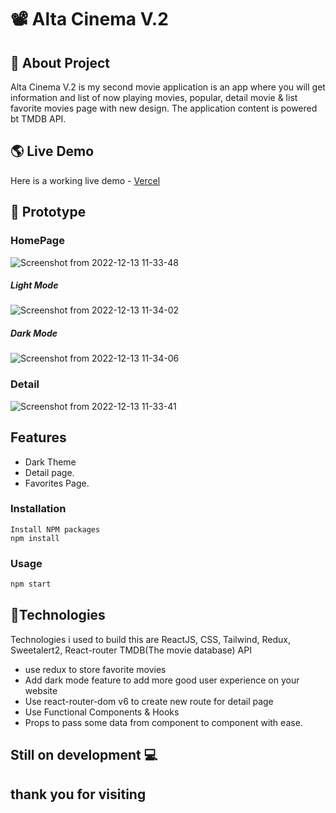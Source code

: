 



# 📽️ Alta Cinema V.2

## 🎯 About Project

Alta Cinema V.2 is my second movie application is an app where you will get information and list of now playing movies, popular, detail movie & list favorite movies page with new design. The application content is powered bt TMDB API.

## 🌎 Live Demo
Here is a working live demo - [Vercel](https://mymovies-app-react-beige.vercel.app//)

## 🎨 Prototype

### HomePage
![Screenshot from 2022-12-13 11-33-48](https://user-images.githubusercontent.com/112911127/207227947-369eefbd-a4e9-439d-99a9-07dcbf047f55.png)
##### Light Mode
![Screenshot from 2022-12-13 11-34-02](https://user-images.githubusercontent.com/112911127/207228013-edb18387-c0c0-4ba9-9094-0c8de3b75e42.png)

##### Dark Mode
![Screenshot from 2022-12-13 11-34-06](https://user-images.githubusercontent.com/112911127/207228039-b8ec6eb2-b380-426b-9e6c-b3dd13bd4af0.png)

### Detail
![Screenshot from 2022-12-13 11-33-41](https://user-images.githubusercontent.com/112911127/207228072-05ce242f-52a6-4e8b-8eb7-24bd41fc7c24.png)


## Features

- Dark Theme
- Detail page.
- Favorites Page.

### Installation

```
Install NPM packages
npm install
```

### Usage

```sh
npm start
```

## 💫Technologies

Technologies i used to build this are ReactJS, CSS, Tailwind, Redux, Sweetalert2, React-router TMDB(The movie database) API

- use redux to store favorite movies
- Add dark mode feature to add more good user experience on your website
- Use react-router-dom v6 to create new route for detail page
- Use Functional Components & Hooks
- Props to pass some data from component to component with ease.

## Still on development 💻


## thank you for visiting

